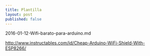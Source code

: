 ```yaml
---
title: Plantilla
layout: post
published: false
---
```

2016-01-12-Wifi-barato-para-arduino.md

http://www.instructables.com/id/Cheap-Arduino-WiFi-Shield-With-ESP8266/
